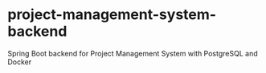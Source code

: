 # project-management-system-backend
Spring Boot backend for Project Management System with PostgreSQL and Docker
